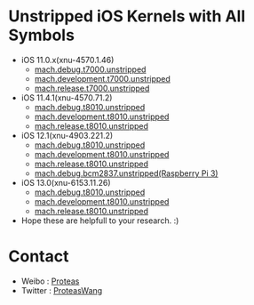 # Unstripped iOS Kernels with All Symbols
* iOS 11.0.x(xnu-4570.1.46)
	* [mach.debug.t7000.unstripped](./iOS-v11.0/mach.debug.t7000.unstripped)
	* [mach.development.t7000.unstripped](./iOS-v11.0/mach.development.t7000.unstripped)
	* [mach.release.t7000.unstripped](./iOS-v11.0/mach.release.t7000.unstripped)
* iOS 11.4.1(xnu-4570.71.2)
	* [mach.debug.t8010.unstripped](./iOS-v11.4.1/mach.debug.t8010.unstripped)
	* [mach.development.t8010.unstripped](./iOS-v11.4.1/mach.development.t8010.unstripped)
	* [mach.release.t8010.unstripped](./iOS-v11.4.1/mach.release.t8010.unstripped)
* iOS 12.1(xnu-4903.221.2)
	* [mach.debug.t8010.unstripped](./iOS-v12.1/mach.debug.t8010.unstripped.7z)
	* [mach.development.t8010.unstripped](./iOS-v12.1/mach.development.t8010.unstripped.7z)
	* [mach.release.t8010.unstripped](./iOS-v12.1/mach.release.t8010.unstripped.7z)
	* [mach.debug.bcm2837.unstripped(Raspberry Pi 3)](./iOS-v12.1/mach.debug.bcm2837.unstripped.7z)
* iOS 13.0(xnu-6153.11.26)
	* [mach.debug.t8010.unstripped](./iOS-v13.0/mach.debug.t8010.unstripped.7z)
	* [mach.development.t8010.unstripped](./iOS-v13.0/mach.development.t8010.unstripped.7z)
	* [mach.release.t8010.unstripped](./iOS-v13.0/mach.release.t8010.unstripped.7z)
* Hope these are helpfull to your research. :)

# Contact
* Weibo : [Proteas](http://weibo.com/proteaswang)
* Twitter : [ProteasWang](https://twitter.com/ProteasWang)


